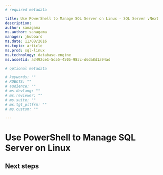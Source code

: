 ```yaml
---
# required metadata

title: Use PowerShell to Manage SQL Server on Linux - SQL Server vNext CTP1 | Microsoft Docs
description: 
author: sanagama 
ms.author: sanagama 
manager: jhubbard
ms.date: 11/08/2016
ms.topic: article
ms.prod: sql-linux
ms.technology: database-engine
ms.assetid: a3492ce1-5d55-4505-983c-d6da8d1a94ad

# optional metadata

# keywords: ""
# ROBOTS: ""
# audience: ""
# ms.devlang: ""
# ms.reviewer: ""
# ms.suite: ""
# ms.tgt_pltfrm: ""
# ms.custom: ""

---
```

# Use PowerShell to Manage SQL Server on Linux



## Next steps
